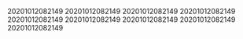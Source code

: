 20201012082149
20201012082149
20201012082149
20201012082149
20201012082149
20201012082149
20201012082149
20201012082149
20201012082149
